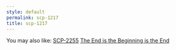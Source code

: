 ```yaml
---
style: default
permalink: scp-1217
title: scp-1217
---
```

You may also like:
[SCP-2255](http://scp-wiki.net/scp-2255)
[The End is the Beginning is the End](http://scp-wiki.net/the-end-is-the-beginning-is-the-end)